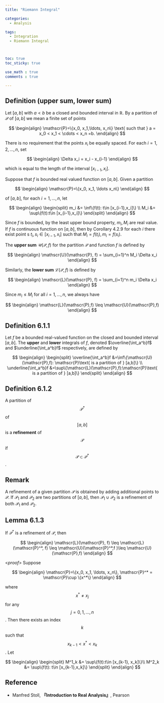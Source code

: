 ```yaml
---
title: "Riemann Integral"

categories:
  - Analysis

tags:
  - Integration
  - Riemann Integral



toc: true
toc_sticky: true

use_math : true
comments : true

---
```



## Definition (upper sum, lower sum)
Let $[a,b]$ with $a<b$ be a closed and bounded interval in $\mathbb{R}$. By a partition of $\mathscr{P}$ of $[a,b]$ we mean a finite set of points 


$$
\begin{align}
\mathscr{P}=\{x_0, x_1,\ldots, x_n\} \text{ such that }
a = x_0 < x_1 < \cdots < x_n =b.
\end{align}
$$

There is no requirement that the points $x_i$ be equally spaced. For each $i=1,2,\ldots,n$, set

$$
\begin{align}
\Delta x_i = x_i - x_{i-1}
\end{align}
$$

which is equal to the length of the interval $[x_{i-1}, x_i]$.

Suppose that $f$ is bounded real valued function on $[a,b]$. Given a partition 

$$
\begin{align}
\mathscr{P}=\{x_0, x_1, \ldots x_n\}
\end{align}
$$ 

of $[a,b]$, for each $i=1,\ldots,n$, let 

$$
\begin{align}
\begin{split}
m_i &= \inf\{f(t): t\in [x_{i-1},x_i]\} \\
M_i &= \sup\{f(t):t\in [x_{i-1},x_i]\}
\end{split}
\end{align}
$$

Since $f$ is bounded, by the least upper bound property, $m_i, M_i$ are real value. If $f$ is continuous function on $[a,b]$, then by Corollary 4.2.9 for each $i$  there exist point s $t_i, s_i \in [x_{i-1},x_i]$ such that $M_i = f(t_i), m_i = f(s_i)$.

The **upper sum** $\mathscr{U}(\mathscr{P},f)$ for the partition $\mathscr{P}$ and function $f$ is defined by

$$
\begin{align}
\mathscr{U}(\mathscr{P}, f) = \sum_{i=1}^n M_i \Delta x_i
\end{align}
$$

Similarly, the **lower sum** $\mathscr{L}(\mathscr{P},f)$ is defined by

$$
\begin{align}
\mathscr{L}(\mathscr{P}, f) = \sum_{i=1}^n m_i \Delta x_i
\end{align}
$$

Since $m_i \leq M_i$ for all $i=1,\ldots, n$, we always have

$$
\begin{align}
\mathscr{L}(\mathscr{P},f) \leq \mathscr{U}(\mathscr{P},f)
\end{align}
$$


## Definition 6.1.1
Let $f$ be a bounded real-valued function on the closed and bounded interval $[a,b]$. The **upper** and **lower** integrals of $f$, denoted $\overline{\int_a^b}f$ and $\underline{\int_a^b}f$ respectively, are defined by

$$
\begin{align}
\begin{split}
\overline{\int_a^b}f &=\inf\{\mathscr{U}(\mathscr{P},f): \mathscr{P}\text{ is a partition of } [a,b]\} \\
\underline{\int_a^b}f &=\sup\{\mathscr{L}(\mathscr{P},f):\mathscr{P}\text{ is a partition of } [a,b]\}
\end{split}
\end{align}
$$


## Definition 6.1.2
A partition of $$\mathscr{P}^{*}$$ of $$[a,b]$$ is a **refinement** of $$\mathscr{P}$$ if $$\mathscr{P}\subset \mathscr{P}^*$$.


## Remark
A refinement of a given partition $\mathscr{P}$ is obtained by adding additional points to $\mathscr{P}$. If $\mathscr{P}_1$ and $\mathscr{P}_2$ are two partitions of $[a,b]$, then $\mathscr{P}_1\cup\mathscr{P}_2$ is a refinement of both $\mathscr{P}_1$ and $\mathscr{P}_2$.

## Lemma 6.1.3
If $\mathscr{P}^*$ is a refinement of $\mathscr{P}$, then 

$$
\begin{align}
\mathscr{L}(\mathscr{P}, f) \leq \mathscr{L}(\mathscr{P}^*, f) \leq \mathscr{U}(\mathscr{P}^*,f )\leq \mathscr{U}(\mathscr{P},f)
\end{align}
$$

<*proof*>
Suppose 

$$
\begin{align}
\mathscr{P}=\{x_0, x_1, \ldots, x_n\}, \mathscr{P}^* = \mathscr{P}\cup \{x^*\}
\end{align}
$$ 

where $$x^*\neq x_j$$ for any $$j=0,1,\ldots,n$$. Then there exists an index $$k$$ such that $$x_{k-1} < x^* <x_{k}$$. Let 

$$
\begin{align}
\begin{split}
M^1_k &= \sup\{f(t):t\in [x_{k-1}, x_k]\}\\
M^2_k &= \sup\{f(t): t\in [x_{k-1},x_k]\}
\end{split}
\end{align}
$$

$$\tag*{$\square$}$$



## Reference
-  Manfred Stoll,  **『**Introduction to Real Analysis**』**, Pearson
